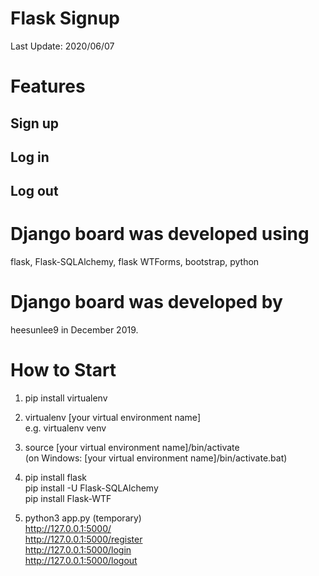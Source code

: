 <h1>Flask Signup</h1>
Last Update: 2020/06/07

# Features
## Sign up 
## Log in 
## Log out

# Django board was developed using 
flask, Flask-SQLAlchemy, flask WTForms, bootstrap, python

# Django board was developed by 
heesunlee9 in December 2019.

# How to Start
1. pip install virtualenv

2. virtualenv [your virtual environment name] <br>
e.g. virtualenv venv

3. source [your virtual environment name]/bin/activate <br>
(on Windows: [your virtual environment name]/bin/activate.bat)

4. pip install flask <br>
pip install -U Flask-SQLAlchemy <br>
pip install Flask-WTF

5. python3 app.py (temporary) <br>
http://127.0.0.1:5000/ <br>
http://127.0.0.1:5000/register <br>
http://127.0.0.1:5000/login <br>
http://127.0.0.1:5000/logout <br>
